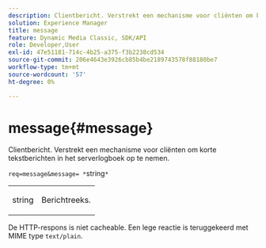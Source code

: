 ```yaml
---
description: Clientbericht. Verstrekt een mechanisme voor cliënten om korte tekstberichten in het serverlogboek op te nemen.
solution: Experience Manager
title: message
feature: Dynamic Media Classic, SDK/API
role: Developer,User
exl-id: 47e51181-714c-4b25-a375-f3b2238cd534
source-git-commit: 206e4643e3926cb85b4be2189743578f88180be7
workflow-type: tm+mt
source-wordcount: '57'
ht-degree: 0%

---
```


# message{#message}

Clientbericht. Verstrekt een mechanisme voor cliënten om korte tekstberichten in het serverlogboek op te nemen.

`req=message&message= *`string`*`

<table id="simpletable_9AF29AA336C4447BBC2FD4A7D43ED91B"> 
 <tr class="strow"> 
  <td class="stentry"> <p><span class="varname"> string</span> </p> </td> 
  <td class="stentry"> <p>Berichtreeks. </p></td> 
 </tr> 
</table>

De HTTP-respons is niet cacheable. Een lege reactie is teruggekeerd met MIME type `text/plain`.
